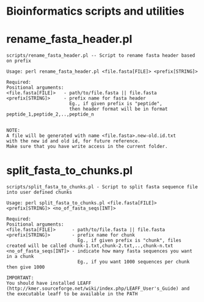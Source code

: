 # Bioinformatics scripts and utilities

# rename_fasta_header.pl
	scripts/rename_fasta_header.pl -- Script to rename fasta header based on prefix
	
	Usage: perl rename_fasta_header.pl <file.fasta[FILE]> <prefix[STRING]>

	Required:
	Positional arguments:
	<file.fasta[FILE]>   - path/to/file.fasta || file.fasta
	<prefix[STRING]>     - prefix name for fasta header
	                       Eg., if given prefix is "peptide",
	                       then header format will be in format peptide_1,peptide_2,..,peptide_n


	NOTE:
	A file will be generated with name <file.fasta>.new-old.id.txt
	with the new id and old id, for future reference.
	Make sure that you have write access in the current folder.
	
# split_fasta_to_chunks.pl
	scripts/split_fasta_to_chunks.pl - Script to split fasta sequence file into user defined chunks
	
	Usage: perl split_fasta_to_chunks.pl <file.fasta[FILE]> <prefix[STRING]> <no_of_fasta_seqs[INT]>

	Required:
	Positional arguments:
	<file.fasta[FILE]>      - path/to/file.fasta || file.fasta
	<prefix[STRING]>        - prefix name for chunk
	                          Eg., if given prefix is "chunk", files created will be called chunk-1.txt,chunk-2.txt,..,chunk-n.txt
	<no_of_fasta_seqs[INT]> - indicate how many fasta sequences you want in a chunk
	                          Eg., if you want 1000 sequences per chunk then give 1000

	IMPORTANT:
	You should have installed LEAFF (http://kmer.sourceforge.net/wiki/index.php/LEAFF_User's_Guide) and
	the executable leaff to be available in the PATH

